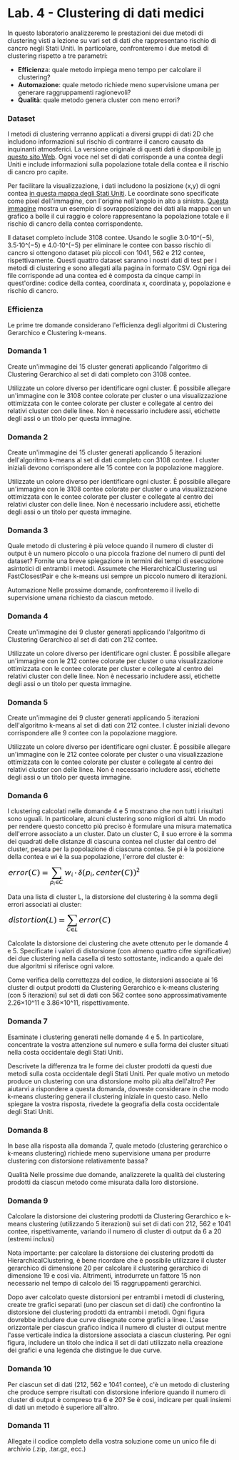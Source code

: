 # Lab. 4 - Clustering di dati medici
In questo laboratorio analizzeremo le prestazioni dei due metodi di clustering visti a lezione su vari set di dati che rappresentano rischio di cancro negli Stati Uniti. In particolare, confronteremo i due metodi di clustering rispetto a tre parametri:

* **Efficienz**a: quale metodo impiega meno tempo per calcolare il clustering?
* **Automazione**: quale metodo richiede meno supervisione umana per generare raggruppamenti ragionevoli? 
* **Qualità**: quale metodo genera cluster con meno errori?


### Dataset
I metodi di clustering verranno applicati a diversi gruppi di dati 2D che includono informazioni sul rischio di contrarre il cancro causato da inquinanti atmosferici. La versione originale di questi dati è disponibile [in questo sito Web](https://www.epa.gov/national-air-toxics-assessment/2014-nata-assessment-results). Ogni voce nel set di dati corrisponde a una contea degli Uniti e include informazioni sulla popolazione totale della contea e il rischio di cancro pro capite.

Per facilitare la visualizzazione, i dati includono la posizione (x,y) di ogni contea [in questa mappa degli Stati Uniti](https://elearning.unipd.it/math/pluginfile.php/48589/mod_assign/intro/USA_Counties.png). Le coordinate sono specificate come pixel dell'immagine, con l'origine nell'angolo in alto a sinistra. [Questa immagine](https://elearning.unipd.it/math/pluginfile.php/48589/mod_assign/intro/full_bubbleplot.png) mostra un esempio di sovrapposizione dei dati alla mappa con un grafico a bolle il cui raggio e colore rappresentano la popolazione totale e il rischio di cancro della contea corrispondente.

Il dataset completo include 3108 contee. Usando le soglie 3.0⋅10^(−5), 3.5⋅10^(−5) e 4.0⋅10^(−5) per eliminare le contee con basso rischio di cancro si ottengono dataset più piccoli con 1041, 562 e 212 contee, rispettivamente. Questi quattro dataset saranno i nostri dati di test per i metodi di clustering e sono allegati alla pagina in formato CSV. Ogni riga dei file corrisponde ad una contea ed è composta da cinque campi in quest'ordine: codice della contea, coordinata x, coordinata y, popolazione e rischio di cancro.

### Efficienza
Le prime tre domande considerano l'efficienza degli algoritmi di Clustering Gerarchico e Clustering k-means.

### Domanda 1
Create un'immagine dei 15 cluster generati applicando l'algoritmo di Clustering Gerarchico al set di dati completo con 3108 contee. 

Utilizzate un colore diverso per identificare ogni cluster. È possibile allegare un'immagine con le 3108 contee colorate per cluster o una visualizzazione ottimizzata con le contee colorate per cluster e collegate al centro dei relativi cluster con delle linee. Non è necessario includere assi, etichette degli assi o un titolo per questa immagine. 

### Domanda 2
Create un'immagine dei 15 cluster generati applicando 5 iterazioni dell'algoritmo k-means al set di dati completo con 3108 contee. I cluster iniziali devono corrispondere alle 15 contee con la popolazione maggiore.

Utilizzate un colore diverso per identificare ogni cluster. È possibile allegare un'immagine con le 3108 contee colorate per cluster o una visualizzazione ottimizzata con le contee colorate per cluster e collegate al centro dei relativi cluster con delle linee. Non è necessario includere assi, etichette degli assi o un titolo per questa immagine.

### Domanda 3
Quale metodo di clustering è più veloce quando il numero di cluster di output è un numero piccolo o una piccola frazione del numero di punti del dataset? Fornite una breve spiegazione in termini dei tempi di esecuzione asintotici di entrambi i metodi. Assumete che HierarchicalClustering usi FastClosestPair e che k-means usi sempre un piccolo numero di iterazioni.

Automazione
Nelle prossime domande, confronteremo il livello di supervisione umana richiesto da ciascun metodo.

### Domanda 4
Create un'immagine dei 9 cluster generati applicando l'algoritmo di Clustering Gerarchico al set di dati con 212 contee. 

Utilizzate un colore diverso per identificare ogni cluster. È possibile allegare un'immagine con le 212 contee colorate per cluster o una visualizzazione ottimizzata con le contee colorate per cluster e collegate al centro dei relativi cluster con delle linee. Non è necessario includere assi, etichette degli assi o un titolo per questa immagine.

### Domanda 5
Create un'immagine dei 9 cluster generati applicando 5 iterazioni dell'algoritmo k-means al set di dati con 212 contee. I cluster iniziali devono corrispondere alle 9 contee con la popolazione maggiore. 

Utilizzate un colore diverso per identificare ogni cluster. È possibile allegare un'immagine con le 212 contee colorate per cluster o una visualizzazione ottimizzata con le contee colorate per cluster e collegate al centro dei relativi cluster con delle linee. Non è necessario includere assi, etichette degli assi o un titolo per questa immagine.

### Domanda 6
I clustering calcolati nelle domande 4 e 5 mostrano che non tutti i risultati sono uguali. In particolare, alcuni clustering sono migliori di altri. Un modo per rendere questo concetto più preciso è formulare una misura matematica dell'errore associato a un cluster. Dato un cluster C, il suo errore è la somma dei quadrati delle distanze di ciascuna contea nel cluster dal centro del cluster, pesata per la popolazione di ciascuna contea. Se pi è la posizione della contea e wi è la sua popolazione, l'errore del cluster è:

![equation 1](readme_images/eq1.png)

Data una lista di cluster L, la distorsione del clustering è la somma degli errori associati ai cluster:

![equation 1](readme_images/eq2.png)

Calcolate la distorsione dei clustering che avete ottenuto per le domande 4 e 5. Specificate i valori di distorsione (con almeno quattro cifre significative) dei due clustering nella casella di testo sottostante, indicando a quale dei due algoritmi si riferisce ogni valore. 

Come verifica della correttezza del codice, le distorsioni associate ai 16 cluster di output prodotti da Clustering Gerarchico e k-means clustering (con 5 iterazioni) sul set di dati con 562 contee sono approssimativamente 2.26×10^11 e 3.86×10^11, rispettivamente.

### Domanda 7
Esaminate i clustering generati nelle domande 4 e 5. In particolare, concentrate la vostra attenzione sul numero e sulla forma dei cluster situati nella costa occidentale degli Stati Uniti.

Descrivete la differenza tra le forme dei cluster prodotti da questi due metodi sulla costa occidentale degli Stati Uniti. Per quale motivo un metodo produce un clustering con una distorsione molto più alta dell'altro? Per aiutarvi a rispondere a questa domanda, dovreste considerare in che modo k-means clustering genera il clustering iniziale in questo caso. Nello spiegare la vostra risposta, rivedete la geografia della costa occidentale degli Stati Uniti.

### Domanda 8
In base alla risposta alla domanda 7, quale metodo (clustering gerarchico o k-means clustering) richiede meno supervisione umana per produrre clustering con distorsione relativamente bassa?

Qualità
Nelle prossime due domande, analizzerete la qualità dei clustering prodotti da ciascun metodo come misurata dalla loro distorsione.

### Domanda 9
Calcolare la distorsione dei clustering prodotti da Clustering Gerarchico e k-means clustering (utilizzando 5 iterazioni) sui set di dati con 212, 562 e 1041 contee, rispettivamente, variando il numero di cluster di output da 6 a 20 (estremi inclusi) 

Nota importante: per calcolare la distorsione dei clustering prodotti da HierarchicalClustering, è bene ricordare che è possibile utilizzare il cluster gerarchico di dimensione 20 per calcolare il clustering gerarchico di dimensione 19 e così via. Altrimenti, introdurrete un fattore 15 non necessario nel tempo di calcolo dei 15 raggruppamenti gerarchici.

Dopo aver calcolato queste distorsioni per entrambi i metodi di clustering, create tre grafici separati (uno per ciascun set di dati) che confrontino la distorsione dei clustering prodotti da entrambi i metodi. Ogni figura dovrebbe includere due curve disegnate come grafici a linee. L'asse orizzontale per ciascun grafico indica il numero di cluster di output mentre l'asse verticale indica la distorsione associata a ciascun clustering. Per ogni figura, includere un titolo che indica il set di dati utilizzato nella creazione dei grafici e una legenda che distingue le due curve.

### Domanda 10
Per ciascun set di dati (212, 562 e 1041 contee), c'è un metodo di clustering che produce sempre risultati con distorsione inferiore quando il numero di cluster di output è compreso tra 6 e 20? Se è così, indicare per quali insiemi di dati un metodo è superiore all'altro.

### Domanda 11
Allegate il codice completo della vostra soluzione come un unico file di archivio (.zip, .tar.gz, ecc.)
